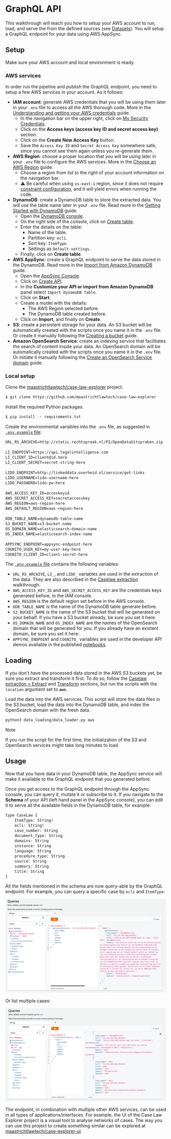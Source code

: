 # GraphQL API 

This walkthrough will teach you how to setup your AWS account to run, load, and serve the from the defined sources (see [Datasets](/datasets/)). You will setup a GraphQL endpoint for your data using AWS AppSync. 

## Setup

Make sure your AWS account and local environment is ready. 

### AWS services

In order run the pipeline and publish the GraphQL endpoint, you need to setup a few AWS services in your account. As it follows:

- **IAM account**: generate AWS credentials that you will be using them later in your `.env` file to access all the AWS thorough code. More in the [Understanding and getting your AWS credentials](https://docs.aws.amazon.com/general/latest/gr/aws-sec-cred-types.html#access-keys-and-secret-access-keys) guide.
    - In the navigation bar on the upper right, click on [My Security Credentials](https://console.aws.amazon.com/iam/home#security_credential).
    - Click on the **Access keys (access key ID and secret access key)** section.
    - Click on the **Create New Access Key** button. 
    - Save the `Access Key ID` and `Secret Access Key` somewhere safe, since you cannot see them again unless you re-generate them.
- **AWS Region**: choose a proper location that you will be using later in your `.env` file to configure the AWS services. More in the [Choose an AWS Region](https://docs.aws.amazon.com/emr/latest/ManagementGuide/emr-plan-region.html) guide.
    - Choose a region from list to the right of your account information on the navigation bar. 
    - ⚠️ Be careful when using `us-east-1` region, since it does not require [constraint configuration](concepts-availability-zones), and it will yield errors when running the code.
- **DynamoDB**: create a DynamoDB table to store the extracted data. You will use the table name later in your `.env` file. Read more in the [Getting Started with DynamoDB](https://docs.aws.amazon.com/amazondynamodb/latest/developerguide/getting-started-step-1.html) guide.
    - Open the [DynamoDB console](https://console.aws.amazon.com/dynamodbv2/).
    - On the right side of the console, click on [Create table](https://console.aws.amazon.com/dynamodbv2/home#create-table).
    - Enter the details on the table:
        - Name of the table.
        - Partition key: `ecli`.
        - Sort key: `ItemType`.
        - Settings as `Default settings`.
    - Finally, click on **Create table**.
- **AWS AppSync**: create a GraphQL endpoint to serve the data stored in the DynamoDB. Read more in the [Import from Amazon DynamoDB](https://docs.aws.amazon.com/appsync/latest/devguide/import-dynamodb.html) guide.
    - Open the [AppSync Console](https://console.aws.amazon.com/appsync/).
    - Click on [Create API](https://console.aws.amazon.com/appsync/home#/create).
    - In the **Customize your API or import from Amazon DynamoDB** panel select `Import DynamoDB Table`. 
    - Click on **Start**.
    - Create a model with the details:
        - The AWS Region selected before.
        - The DynamoDB table created before.
    - Click on **Import**, and finally on **Create**.
- **S3**: create a persistent storage for your data. An S3 bucket will be automatically created with the scripts once you name it in the `.env` file. Or create it manually following the [Creating a bucket](https://docs.aws.amazon.com/AmazonS3/latest/userguide/create-bucket-overview.html) guide. 
- **Amazon OpenSearch Service**: create an indexing service that facilitates the search of content inside your data. An OpenSearch domain will be automatically created with the scripts once you name it in the `.env` file. Or initiate it manually following the [Create an OpenSearch Service domain](https://docs.aws.amazon.com/opensearch-service/latest/developerguide/gsgcreate-domain.html) guide.

### Local setup

Clone the [maastrichtlawtech/case-law-explorer](https://github.com/maastrichtlawtech/case-law-explorer) project.

```bash
$ git clone https://github.com/maastrichtlawtech/case-law-explorer
```

Install the required Python packages.

```bash
$ pip install -r requirements.txt
```

Create the environmental variables into the `.env` file, as suggested in [`.env.example` file](https://raw.githubusercontent.com/maastrichtlawtech/case-law-explorer/master/.env.example).  

```.env.example
URL_RS_ARCHIVE=http://static.rechtspraak.nl/PI/OpenDataUitspraken.zip

LI_ENDPOINT=https://api.legalintelligence.com
LI_CLIENT_ID=client@id.here
LI_CLIENT_SECRET=secret-string-here

LIDO_ENDPOINT=http://linkeddata.overheid.nl/service/get-links
LIDO_USERNAME=lido-username-here
LIDO_PASSWORD=lido-pw-here

AWS_ACCESS_KEY_ID=acceskeyid
AWS_SECRET_ACCESS_KEY=secretaccesskey
AWS_REGION=aws-region-here
AWS_DEFAULT_REGION=aws-region-here

DDB_TABLE_NAME=dynamodb-table-name
S3_BUCKET_NAME=s3-bucket-name
OS_DOMAIN_NAME=elasticsearch-domain-name
OS_INDEX_NAME=elasticsearch-index-name

APPSYNC_ENDPOINT=appsync-endpoint-here
COGNITO_USER_KEY=my-user-key-here
COGNITO_CLIENT_ID=client-secret-here
```

The [`.env.example` file](https://raw.githubusercontent.com/maastrichtlawtech/case-law-explorer/master/.env.example) contains the following variables:

- `URL_RS_ARCHIVE`, `LI_`, and `LIDO_` variables are used in the extraction of the data. They are also described in the [Caselaw extraction](/etl/?id=setup) walkthrough. 
- `AWS_ACCESS_KEY_ID` and `AWS_SECRET_ACCESS_KEY` are the credentials keys generated before, in the IAM console. 
- `AWS_REGION` is the default region set before in the AWS console. 
- `DDB_TABLE_NAME` is the name of the DynamoDB table generate before.
- `S3_BUCKET_NAME` is the name of the S3 bucket that will be generated on your behalf. If you have a S3 bucket already, be sure you set it here.
- `OS_DOMAIN_NAME` and `OS_INDEX_NAME` are the names of the OpenSearch domain that will be generated for you. If you already have an existent domain, be sure you set it here.
- `APPSYNC_ENDPOINT` and `COGNITO_` variables are used in the developer API demos available in the published [notebooks](https://github.com/maastrichtlawtech/case-law-explorer/tree/master/notebooks/api).

## Loading

If you don't have the processed data stored in the AWS S3 buckets yet, be sure you extract and transform it first. To do so, follow the [Caselaw extraction > Extract](etl/?id=extract) and [Transform](etl/?id=transform) sections, but run the scripts with the `location` argument set to **`aws`**.

Load the data into the AWS services. This script will store the data files in the S3 bucket, load the data into the DynamoDB table, and index the OpenSearch domain with the fresh data.

```bash
python3 data_loading/data_loader.py aws
```

> [!NOTE]
> If you run the script for the first time, the initialization of the S3 and OpenSearch services might take long minutes to load. 

## Usage

Now that you have data in your DynamoDB table, the AppSync service will make it available to the GraphQL endpoint that you generated before.

Once you get access to the GraphQL endpoint through the AppSync console, you can query it, mutate it or subscribe to it. If you navigate to the **Schema** of your API (left hand panel in the AppSync console), you can edit it to serve all the available fields in the DynamoDB table, for example:

```
type CaseLaw {
	ItemType: String!
	ecli: String!
	case_number: String
	document_type: String
	domains: String
	instance: String
	language: String
	procedure_type: String
	source: String
	summary: String
	title: String
}
```

All the fields mentioned in the schema are now query-able by the GraphQL endpoint. For example, you can query a specific case by `ecli` and `ItemType`:

![getLawCase](get-min.png)

Or list multiple cases:

![listLawCase](list-min.png)

The endpoint, in combination with multiple other AWS services, can be used in all types of applications/interfaces. For example, the UI of the Case Law Explorer project is a visual tool to analyse networks of cases. The way you can use this project to create something similar can be explored at [maastrichtlawtech/case-explorer-ui](https://github.com/maastrichtlawtech/case-explorer-ui).




